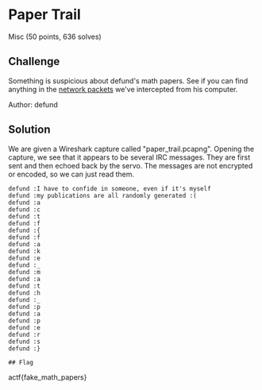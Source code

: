 # Paper Trail
Misc (50 points, 636 solves)

## Challenge 

Something is suspicious about defund's math papers. See if you can find anything in the [network packets](https://files.actf.co/8e1122c1c15f2373fb6e98c207c3218ecd322796a2e2275f4b99e7bb21b9e253/paper_trail.pcapng) we've intercepted from his computer.

Author: defund

## Solution

We are given a Wireshark capture called "paper_trail.pcapng". Opening the capture, we see that it appears to be several IRC messages. They are first sent and then echoed back by the servo. The messages are not encrypted or encoded, so we can just read them. 

```
defund :I have to confide in someone, even if it's myself
defund :my publications are all randomly generated :(
defund :a
defund :c
defund :t
defund :f
defund :{
defund :f
defund :a
defund :k
defund :e
defund :_
defund :m
defund :a
defund :t
defund :h
defund :_
defund :p
defund :a
defund :p
defund :e
defund :r
defund :s
defund :}

## Flag

```
actf{fake_math_papers}
```